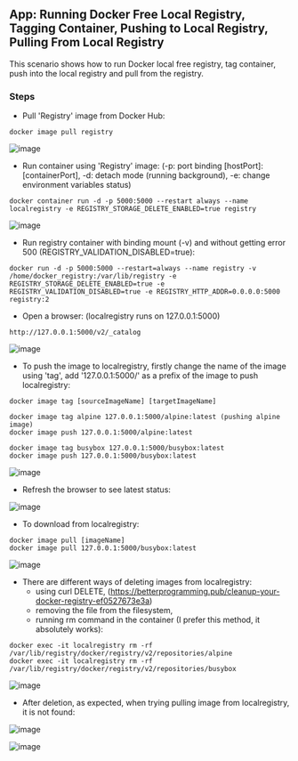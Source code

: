 ## App: Running Docker Free Local Registry, Tagging Container, Pushing to Local Registry, Pulling From Local Registry

This scenario shows how to run Docker local free registry, tag container, push into the local registry and pull from the registry.

### Steps
- Pull 'Registry' image from Docker Hub:
```
docker image pull registry
```
![image](https://user-images.githubusercontent.com/10358317/113844384-b5717e00-9794-11eb-8b17-13e14fc2cac7.png)

- Run container using 'Registry' image: (-p: port binding [hostPort]:[containerPort], -d: detach mode (running background), -e: change environment variables status)
```
docker container run -d -p 5000:5000 --restart always --name localregistry -e REGISTRY_STORAGE_DELETE_ENABLED=true registry
```

![image](https://user-images.githubusercontent.com/10358317/113854337-0e461400-979f-11eb-9d33-b0eddc9b479f.png)

- Run registry container with binding mount (-v) and without getting error 500 (REGISTRY_VALIDATION_DISABLED=true):
```
docker run -d -p 5000:5000 --restart=always --name registry -v /home/docker_registry:/var/lib/registry -e REGISTRY_STORAGE_DELETE_ENABLED=true -e REGISTRY_VALIDATION_DISABLED=true -e REGISTRY_HTTP_ADDR=0.0.0.0:5000 registry:2
```

- Open a browser: (localregistry runs on 127.0.0.1:5000)
```
http://127.0.0.1:5000/v2/_catalog
```
![image](https://user-images.githubusercontent.com/10358317/113844968-4f392b00-9795-11eb-8c17-8639d518e1af.png)

- To push the image to localregistry, firstly change the name of the image using 'tag', add '127.0.0.1:5000/' as a prefix of the image to push localregistry:
```
docker image tag [sourceImageName] [targetImageName]
```
```
docker image tag alpine 127.0.0.1:5000/alpine:latest (pushing alpine image)
docker image push 127.0.0.1:5000/alpine:latest
```
```
docker image tag busybox 127.0.0.1:5000/busybox:latest
docker image push 127.0.0.1:5000/busybox:latest
```
![image](https://user-images.githubusercontent.com/10358317/113845465-d6869e80-9795-11eb-8c8a-4bab2261e153.png)

- Refresh the browser to see latest status:

![image](https://user-images.githubusercontent.com/10358317/113846436-bf947c00-9796-11eb-8527-d7a0799b3359.png)

- To download from localregistry:
```
docker image pull [imageName]
docker image pull 127.0.0.1:5000/busybox:latest
```

![image](https://user-images.githubusercontent.com/10358317/113855031-d7bcc900-979f-11eb-9610-03d21ab12dd0.png)

- There are different ways of deleting images from localregistry: 
  - using curl DELETE,  (https://betterprogramming.pub/cleanup-your-docker-registry-ef0527673e3a)
  - removing the file from the filesystem,
  - running rm command in the container (I prefer this method, it absolutely works):
  
```
docker exec -it localregistry rm -rf /var/lib/registry/docker/registry/v2/repositories/alpine
docker exec -it localregistry rm -rf /var/lib/registry/docker/registry/v2/repositories/busybox
```
![image](https://user-images.githubusercontent.com/10358317/113854846-a04e1c80-979f-11eb-988d-454cabc91bbe.png)

- After deletion, as expected, when trying pulling image from localregistry, it is not found:

![image](https://user-images.githubusercontent.com/10358317/113855229-16eb1a00-97a0-11eb-93f8-6911557ac502.png)

![image](https://user-images.githubusercontent.com/10358317/113855252-20748200-97a0-11eb-952b-df5efc69eea8.png)
